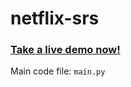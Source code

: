 # netflix-srs
 
### [Take a live demo now!](https://netflixsrs.streamlit.app)

Main code file: `main.py`
